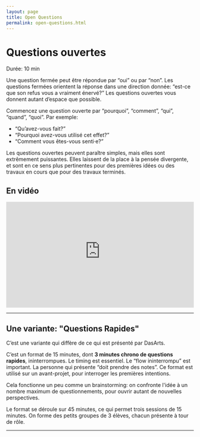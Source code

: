 ```yaml
---
layout: page
title: Open Questions
permalink: open-questions.html
---
```


# Questions ouvertes

Durée: 10 min

Une question fermée peut être répondue par “oui” ou par “non”. Les questions fermées orientent la réponse dans une direction donnée: “est-ce que son refus vous a vraiment énervé?” Les questions ouvertes vous donnent autant d’espace que possible. 

Commencez une question ouverte par “pourquoi”, “comment”, “qui”, “quand”, “quoi”. Par exemple: 

- “Qu’avez-vous fait?”
- “Pourquoi avez-vous utilisé cet effet?”
- “Comment vous êtes-vous senti·e?” 

Les questions ouvertes peuvent paraître simples, mais elles sont extrêmement puissantes. Elles laissent de la place à la pensée divergente, et sont en ce sens plus pertinentes pour des premières idées ou des travaux en cours que pour des travaux terminés.

## En vidéo

<iframe width="100%" style="aspect-ratio: 16 / 9;" src="https://www.youtube-nocookie.com/embed/Kh6zKi_vRt8" title="YouTube video player" frameborder="0" allow="accelerometer; autoplay; clipboard-write; encrypted-media; gyroscope; picture-in-picture" allowfullscreen></iframe>

---

## Une variante: "Questions Rapides"

C’est une variante qui diffère de ce qui est présenté par DasArts.

C’est un format de 15 minutes, dont **3 minutes chrono de questions rapides**, ininterrompues. Le timing est essentiel. Le “flow ininterrompu” est important. La personne qui présente “doit prendre des notes”. Ce format est utilisé sur un avant-projet, pour interroger les premières intentions. 

Cela fonctionne un peu comme un brainstorming: on confronte l'idée à un nombre maximum de questionnements, pour ouvrir autant de nouvelles perspectives.

Le format se déroule sur 45 minutes, ce qui permet trois sessions de 15 minutes. On forme des petits groupes de 3 élèves, chacun présente à tour de rôle.

---